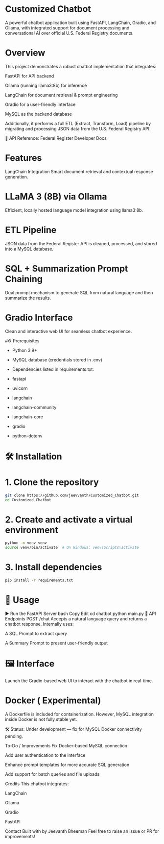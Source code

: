 #  Customized Chatbot
A powerful chatbot application built using FastAPI, LangChain, Gradio, and Ollama, with integrated support for document processing and conversational AI over official U.S. Federal Registry documents.

# Overview
This project demonstrates a robust chatbot implementation that integrates:

FastAPI for API backend

Ollama (running llama3:8b) for inference

LangChain for document retrieval & prompt engineering

Gradio for a user-friendly interface

MySQL as the backend database

Additionally, it performs a full ETL (Extract, Transform, Load) pipeline by migrating and processing JSON data from the U.S. Federal Registry API.

📘 API Reference: Federal Register Developer Docs

# Features
 LangChain Integration
Smart document retrieval and contextual response generation.

# LLaMA 3 (8B) via Ollama
Efficient, locally hosted language model integration using llama3:8b.

# ETL Pipeline
JSON data from the Federal Register API is cleaned, processed, and stored into a MySQL database.

# SQL + Summarization Prompt Chaining
Dual prompt mechanism to generate SQL from natural language and then summarize the results.

# Gradio Interface
Clean and interactive web UI for seamless chatbot experience.

#⚙ Prerequisites
* Python 3.9+

* MySQL database (credentials stored in .env)

* Dependencies listed in requirements.txt:

* fastapi

* uvicorn

* langchain

* langchain-community

* langchain-core

* gradio

* python-dotenv

# 🛠️ Installation
# 1. Clone the repository
```bash
git clone https://github.com/jeevvanth/Customized_Chatbot.git
cd Customized_Chatbot
```

# 2. Create and activate a virtual environment
```bash
python -m venv venv
source venv/bin/activate  # On Windows: venv\Scripts\activate
```

# 3. Install dependencies
```bash
pip install -r requirements.txt
```

# 🚦 Usage
▶️ Run the FastAPI Server
bash
Copy
Edit
cd chatbot
python main.py
📡 API Endpoints
POST /chat
Accepts a natural language query and returns a chatbot response.
Internally uses:

A SQL Prompt to extract query

A Summary Prompt to present user-friendly output

# 🖼️ Interface
Launch the Gradio-based web UI to interact with the chatbot in real-time.

# Docker ( Experimental)
A Dockerfile is included for containerization. However, MySQL integration inside Docker is not fully stable yet.

🛠️ Status: Under development — fix for MySQL Docker connectivity pending.

 To-Do / Improvements
Fix Docker-based MySQL connection

Add user authentication to the interface

Enhance prompt templates for more accurate SQL generation

Add support for batch queries and file uploads

Credits
This chatbot integrates:

LangChain

Ollama

Gradio

FastAPI

Contact
Built with  by Jeevanth Bheeman
Feel free to raise an issue or PR for improvements!

